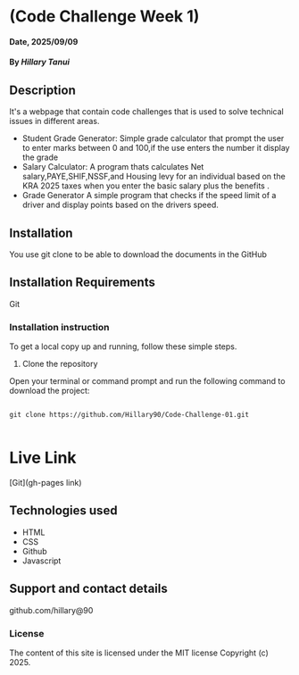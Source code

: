 # (Code Challenge Week 1)

#### Date, 2025/09/09

#### By *Hillary Tanui*

## Description
It's a webpage that contain code challenges that is used to solve technical issues in different areas.
- Student Grade Generator: Simple grade calculator that prompt the user to enter marks between 0 and 100,if the use enters the number it display the grade
- Salary Calculator: A program thats calculates Net salary,PAYE,SHIF,NSSF,and Housing levy for an individual based on the KRA 2025 taxes when you enter the basic salary plus the benefits .
- Grade Generator A simple program that checks if the speed limit of a driver and display points based on the drivers speed.
## Installation
You use git clone to be able to download the documents in the GitHub

## Installation Requirements
Git

### Installation instruction

To get a local copy up and running, follow these simple steps.

1. Clone the repository

Open your terminal or command prompt and run the following command to download the project:

```

git clone https://github.com/Hillary90/Code-Challenge-01.git


```
# Live Link
[Git](gh-pages link)

## Technologies used
- HTML
- CSS
- Github
- Javascript

## Support and contact details
github.com/hillary@90

### License
The content of this site is licensed under the MIT license
Copyright (c) 2025.

